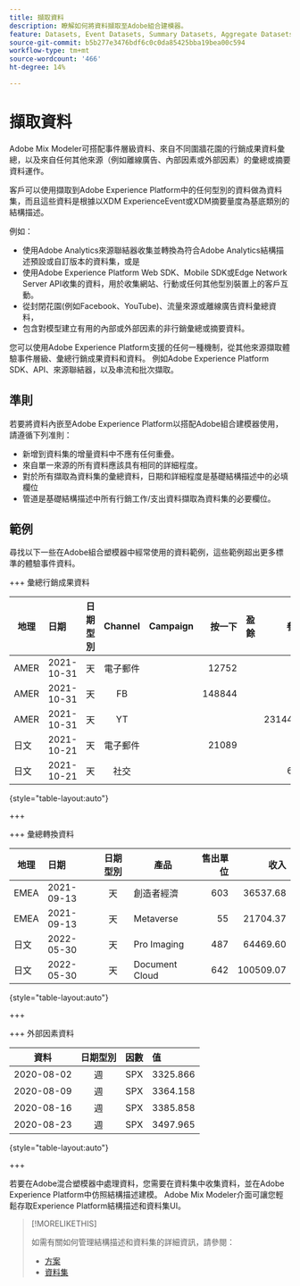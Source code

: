 ```yaml
---
title: 擷取資料
description: 瞭解如何將資料擷取至Adobe組合建模器。
feature: Datasets, Event Datasets, Summary Datasets, Aggregate Datasets
source-git-commit: b5b277e3476bdf6c0c0da85425bba19bea00c594
workflow-type: tm+mt
source-wordcount: '466'
ht-degree: 14%

---
```



# 擷取資料

Adobe Mix Modeler可搭配事件層級資料、來自不同圍牆花園的行銷成果資料彙總，以及來自任何其他來源（例如離線廣告、內部因素或外部因素）的彙總或摘要資料運作。

客戶可以使用擷取到Adobe Experience Platform中的任何型別的資料做為資料集，而且這些資料是根據以XDM ExperienceEvent或XDM摘要量度為基底類別的結構描述。

例如：

* 使用Adobe Analytics來源聯結器收集並轉換為符合Adobe Analytics結構描述預設或自訂版本的資料集，或是
* 使用Adobe Experience Platform Web SDK、Mobile SDK或Edge Network Server API收集的資料，用於收集網站、行動或任何其他型別裝置上的客戶互動。
* 從封閉花園(例如Facebook、YouTube)、流量來源或離線廣告資料彙總資料，
* 包含對模型建立有用的內部或外部因素的非行銷彙總或摘要資料。

您可以使用Adobe Experience Platform支援的任何一種機制，從其他來源擷取體驗事件層級、彙總行銷成果資料和資料。 例如Adobe Experience Platform SDK、API、來源聯結器，以及串流和批次擷取。


## 準則

若要將資料內嵌至Adobe Experience Platform以搭配Adobe組合建模器使用，請遵循下列准則：

* 新增到資料集的增量資料中不應有任何重疊。
* 來自單一來源的所有資料應該具有相同的詳細程度。
* 對於所有擷取為資料集的彙總資料，日期和詳細程度是基礎結構描述中的必填欄位
* 管道是基礎結構描述中所有行銷工作/支出資料擷取為資料集的必要欄位。


## 範例

尋找以下一些在Adobe組合塑模器中經常使用的資料範例，這些範例超出更多標準的體驗事件資料。

+++ 彙總行銷成果資料

| 地理 | 日期 | 日期型別 | Channel | Campaign | 按一下 | 盈餘 | 參與 | 曝光 | 開啟 | 已擁有 | 已傳送 |
|---|:--|---|:---:|---|--:|---|--:|---|---|---|--:|
| AMER | 2021-10-31 | 天 | 電子郵件 | | 12752 | | | | | | 1132945 |
| AMER | 2021-10-31 | 天 | FB | | 148844 | | | | | | |
| AMER | 2021-10-31 | 天 | YT | | | | 2314452 | | | | |
| 日文 | 2021-10-21 | 天 | 電子郵件 | | 21089 | | | | | | 3283626 |
| 日文 | 2021-10-21 | 天 | 社交 | | | | 621 | | | | |

{style="table-layout:auto"}

+++

+++ 彙總轉換資料

| 地理 | 日期 | 日期型別 | 產品 | 售出單位 | 收入 |
|---|:---|:---:|---|--:|--:|
| EMEA | 2021-09-13 | 天 | 創造者經濟 | 603 | 36537.68 |
| EMEA | 2021-09-13 | 天 | Metaverse | 55 | 21704.37 |
| 日文 | 2022-05-30 | 天 | Pro Imaging | 487 | 64469.60 |
| 日文 | 2022-05-30 | 天 | Document Cloud | 642 | 100509.07 |

{style="table-layout:auto"}

+++

+++ 外部因素資料

| 資料 | 日期型別 | 因數 | 值 |
|---|:---:|:---:|:---|
| 2020-08-02 | 週 | SPX | 3325.866 |
| 2020-08-09 | 週 | SPX | 3364.158 |
| 2020-08-16 | 週 | SPX | 3385.858 |
| 2020-08-23 | 週 | SPX | 3497.965 |

{style="table-layout:auto"}

+++

若要在Adobe混合塑模器中處理資料，您需要在資料集中收集資料，並在Adobe Experience Platform中仿照結構描述建模。 Adobe Mix Modeler介面可讓您輕鬆存取Experience Platform結構描述和資料集UI。

>[!MORELIKETHIS]
>
>如需有關如何管理結構描述和資料集的詳細資訊，請參閱：
>
>* [方案](schemas.md)
>* [資料集](datasets.md)
